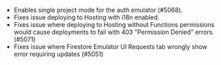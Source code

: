 - Enables single project mode for the auth emulator (#5068).
- Fixes issue deploying to Hosting with i18n enabled.
- Fixes issue where deploying to Hosting without Functions permissions would cause deployments to fail with 403 "Permission Denied" errors. (#5071)
- Fixes issue where Firestore Emulator UI Requests tab wrongly show error requiring updates (#5051)
